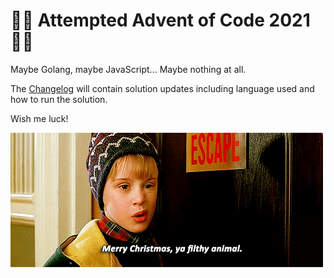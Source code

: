 # 🎄🌟 Attempted Advent of Code 2021 🌟🎄

Maybe Golang, maybe JavaScript... Maybe nothing at all.

The [Changelog](https://github.com/damiensedgwick/aoc-2021/changelog) will contain solution updates including language used and how to run the solution.

Wish me luck!

![Merry Christmas ya filthy animal](https://github.com/damiensedgwick/aoc-2021/blob/main/.github/images/homealone.gif)
